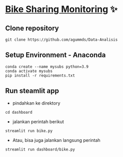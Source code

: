# [Bike Sharing Monitoring](https://www.kaggle.com/datasets/lakshmi25npathi/bike-sharing-dataset) ✨

## Clone repository 
```
git clone https://github.com/agummds/Data-Analisis
```

## Setup Environment - Anaconda
```
conda create --name mysubs python=3.9
conda activate mysubs
pip install -r requirements.txt
```

## Run steamlit app
- pindahkan ke direktory
```
cd dashboard
```
- jalankan perintah berikut
```
streamlit run bike.py
```
- Atau, bisa juga jalankan langsung perintah
```
streamlit run dashboard/bike.py

